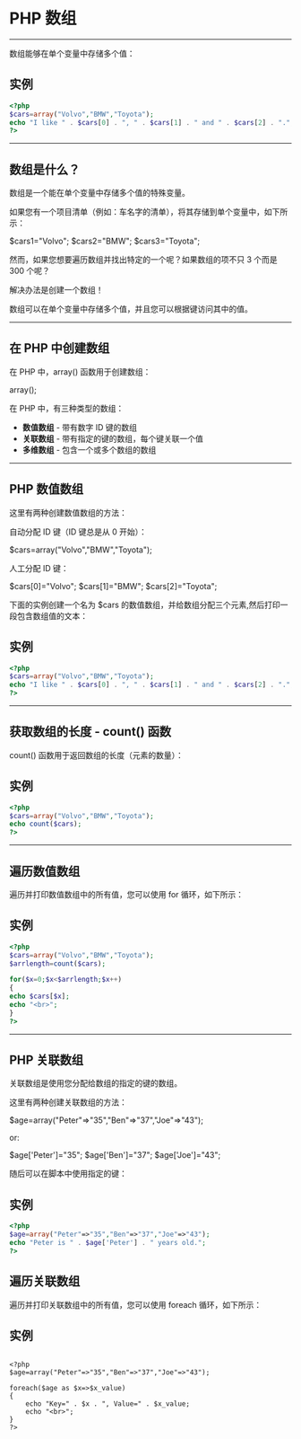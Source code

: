 # PHP 数组

------

数组能够在单个变量中存储多个值：

## 实例

```php
<?php
$cars=array("Volvo","BMW","Toyota");
echo "I like " . $cars[0] . ", " . $cars[1] . " and " . $cars[2] . ".";
?>
```

------

## 数组是什么？

数组是一个能在单个变量中存储多个值的特殊变量。

如果您有一个项目清单（例如：车名字的清单），将其存储到单个变量中，如下所示：

$cars1="Volvo";
$cars2="BMW";
$cars3="Toyota";

然而，如果您想要遍历数组并找出特定的一个呢？如果数组的项不只 3 个而是 300 个呢？

解决办法是创建一个数组！

数组可以在单个变量中存储多个值，并且您可以根据键访问其中的值。

------

## 在 PHP 中创建数组

在 PHP 中，array() 函数用于创建数组：

array();

在 PHP 中，有三种类型的数组：

- **数值数组** - 带有数字 ID 键的数组
- **关联数组** - 带有指定的键的数组，每个键关联一个值
- **多维数组** - 包含一个或多个数组的数组

------

## PHP 数值数组

这里有两种创建数值数组的方法：

自动分配 ID 键（ID 键总是从 0 开始）：

$cars=array("Volvo","BMW","Toyota");

人工分配 ID 键：

$cars[0]="Volvo";
$cars[1]="BMW";
$cars[2]="Toyota";

下面的实例创建一个名为 $cars 的数值数组，并给数组分配三个元素,然后打印一段包含数组值的文本：

## 实例

```php
<?php
$cars=array("Volvo","BMW","Toyota");
echo "I like " . $cars[0] . ", " . $cars[1] . " and " . $cars[2] . ".";
?>
```



------

## 获取数组的长度 - count() 函数

count() 函数用于返回数组的长度（元素的数量）：

## 实例

```php
<?php
$cars=array("Volvo","BMW","Toyota");
echo count($cars);
?>
```



------

## 遍历数值数组

遍历并打印数值数组中的所有值，您可以使用 for 循环，如下所示：

## 实例

```php
<?php
$cars=array("Volvo","BMW","Toyota");
$arrlength=count($cars);

for($x=0;$x<$arrlength;$x++)
{
echo $cars[$x];
echo "<br>";
}
?>
```



------

## PHP 关联数组

关联数组是使用您分配给数组的指定的键的数组。

这里有两种创建关联数组的方法：

$age=array("Peter"=>"35","Ben"=>"37","Joe"=>"43");

or:

$age['Peter']="35";
$age['Ben']="37";
$age['Joe']="43";

随后可以在脚本中使用指定的键：

## 实例

```php
<?php
$age=array("Peter"=>"35","Ben"=>"37","Joe"=>"43");
echo "Peter is " . $age['Peter'] . " years old.";
?>
```

## 遍历关联数组

遍历并打印关联数组中的所有值，您可以使用 foreach 循环，如下所示：

## 实例

```

<?php
$age=array("Peter"=>"35","Ben"=>"37","Joe"=>"43");
 
foreach($age as $x=>$x_value)
{
    echo "Key=" . $x . ", Value=" . $x_value;
    echo "<br>";
}
?>
```


